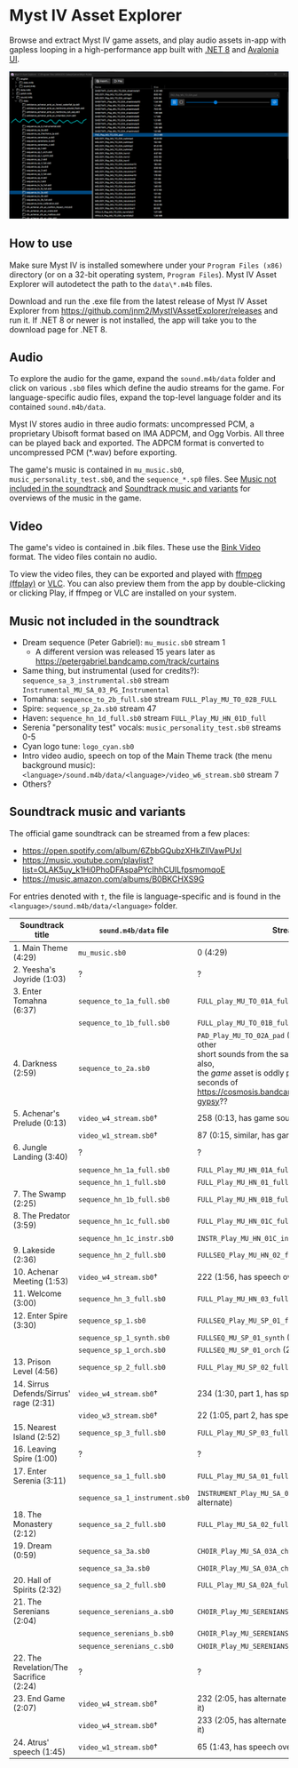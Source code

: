 # Myst IV Asset Explorer

Browse and extract Myst IV game assets, and play audio assets in-app with gapless looping in a high-performance app built with [.NET 8](https://dotnet.microsoft.com/en-us/) and [Avalonia UI](https://avaloniaui.net/).

![App screenshot showing in-app browsing panes and audio player](docs/images/screenshot.png)

## How to use

Make sure Myst IV is installed somewhere under your `Program Files (x86)` directory (or on a 32-bit operating system, `Program Files`). Myst IV Asset Explorer will autodetect the path to the `data\*.m4b` files.

Download and run the .exe file from the latest release of Myst IV Asset Explorer from <https://github.com/jnm2/MystIVAssetExplorer/releases> and run it. If .NET 8 or newer is not installed, the app will take you to the download page for .NET 8.

## Audio

To explore the audio for the game, expand the `sound.m4b/data` folder and click on various `.sb0` files which define the audio streams for the game. For language-specific audio files, expand the top-level language folder and its contained `sound.m4b/data`.

Myst IV stores audio in three audio formats: uncompressed PCM, a proprietary Ubisoft format based on IMA ADPCM, and Ogg Vorbis. All three can be played back and exported. The ADPCM format is converted to uncompressed PCM (*.wav) before exporting.

The game's music is contained in `mu_music.sb0`, `music_personality_test.sb0`, and the `sequence_*.sp0` files. See [Music not included in the soundtrack](#music-not-included-in-the-soundtrack) and [Soundtrack music and variants](#soundtrack-music-and-variants) for overviews of the music in the game.

## Video

The game's video is contained in .bik files. These use the [Bink Video](https://en.wikipedia.org/wiki/Bink_Video) format. The video files contain no audio.

To view the video files, they can be exported and played with [ffmpeg (ffplay)](https://ffmpeg.org/ffplay.html) or [VLC](https://www.videolan.org/vlc/). You can also preview them from the app by double-clicking or clicking Play, if ffmpeg or VLC are installed on your system.

## Music not included in the soundtrack

- Dream sequence (Peter Gabriel): `mu_music.sb0` stream 1
  - A different version was released 15 years later as <https://petergabriel.bandcamp.com/track/curtains>
- Same thing, but instrumental (used for credits?): `sequence_sa_3_instrumental.sb0` stream `Instrumental_MU_SA_03_PG_Instrumental`
- Tomahna: `sequence_to_2b_full.sb0` stream `FULL_Play_MU_TO_02B_FULL`
- Spire: `sequence_sp_2a.sb0` stream 47
- Haven: `sequence_hn_1d_full.sb0` stream `FULL_Play_MU_HN_01D_full`
- Serenia "personality test" vocals: `music_personality_test.sb0` streams 0-5
- Cyan logo tune: `logo_cyan.sb0`
- Intro video audio, speech on top of the Main Theme track (the menu background music): `<language>/sound.m4b/data/<language>/video_w6_stream.sb0` stream 7
- Others?

## Soundtrack music and variants

The official game soundtrack can be streamed from a few places:

- <https://open.spotify.com/album/6ZbbGQubzXHkZlIVawPUxl>
- <https://music.youtube.com/playlist?list=OLAK5uy_k1Hi0PhoDFAspaPYcIhhCUILfpsmomqoE>
- <https://music.amazon.com/albums/B0BKCHXS9G>

For entries denoted with `†`, the file is language-specific and is found in the `<language>/sound.m4b/data/<language>` folder.

| Soundtrack title                        | `sound.m4b/data` file          | Stream                                             |
|-----------------------------------------|--------------------------------|----------------------------------------------------|
| 1. Main Theme (4:29)                    | `mu_music.sb0`                 | 0 (4:29)                                           |
| 2. Yeesha's Joyride (1:03)              | ?                              | ?                                                  |
| 3. Enter Tomahna (6:37)                 | `sequence_to_1a_full.sb0`      | `FULL_play_MU_TO_01A_full` (3:13, part 1)          |
|                                         | `sequence_to_1b_full.sb0`      | `FULL_play_MU_TO_01B_full` (3:31, part 2)          |
| 4. Darkness (2:59)                      | `sequence_to_2a.sb0`           | `PAD_Play_MU_TO_02A_pad` (2:53), with dozens of other<br>short sounds from the same `.sb0` file overlaid—also,<br>the _game_ asset is oddly present in the first 25 seconds of<br><https://cosmosis.bandcamp.com/track/spanish-gypsy>?? |
| 5. Achenar's Prelude (0:13)             | `video_w4_stream.sb0`†         | 258 (0:13, has game sounds over it)                |
|                                         | `video_w1_stream.sb0`†         | 87 (0:15, similar, has game sounds over it)        |
| 6. Jungle Landing (3:40)                | ?                              | ?                                                  |
|                                         | `sequence_hn_1a_full.sb0`      | `FULL_Play_MU_HN_01A_full` (3:14, part 2)          |
|                                         | `sequence_hn_1_full.sb0`       | `FULL_Play_MU_HN_01_full` (3:08, part 2 alternate) |
| 7. The Swamp (2:25)                     | `sequence_hn_1b_full.sb0`      | `FULL_Play_MU_HN_01B_full` (3:38)                  |
| 8. The Predator (3:59)                  | `sequence_hn_1c_full.sb0`      | `FULL_Play_MU_HN_01C_full` (4:20)                  |
|                                         | `sequence_hn_1c_instr.sb0`     | `INSTR_Play_MU_HN_01C_instr` (4:17, alternate)     |
| 9. Lakeside (2:36)                      | `sequence_hn_2_full.sb0`       | `FULLSEQ_Play_MU_HN_02_full` (2:34)                |
| 10. Achenar Meeting (1:53)              | `video_w4_stream.sb0`†         | 222 (1:56, has speech over it)                     |
| 11. Welcome (3:00)                      | `sequence_hn_3_full.sb0`       | `FULL_Play_MU_HN_03_full` (2:57)                   |
| 12. Enter Spire (3:30)                  | `sequence_sp_1.sb0`            | `FULLSEQ_Play_MU_SP_01_full` (3:28)                |
|                                         | `sequence_sp_1_synth.sb0`      | `FULLSEQ_MU_SP_01_synth` (3:28, alternate)         |
|                                         | `sequence_sp_1_orch.sb0`       | `FULLSEQ_MU_SP_01_orch` (2:47, alternate)          |
| 13. Prison Level (4:56)                 | `sequence_sp_2_full.sb0`       | `FULL_Play_MU_SP_02_full` (4:54)                   |
| 14. Sirrus Defends/Sirrus' rage (2:31)  | `video_w4_stream.sb0`†         | 234 (1:30, part 1, has speech over it)             |
|                                         | `video_w3_stream.sb0`†         | 22 (1:05, part 2, has speech over it)              |
| 15. Nearest Island (2:52)               | `sequence_sp_3_full.sb0`       | `FULL_Play_MU_SP_03_full` (3:08)                   |
| 16. Leaving Spire (1:00)                | ?                              | ?                                                  |
| 17. Enter Serenia (3:11)                | `sequence_sa_1_full.sb0`       | `FULL_Play_MU_SA_01_full` (3:10)                   |
|                                         | `sequence_sa_1_instrument.sb0` | `INSTRUMENT_Play_MU_SA_01_instr` (3:10, alternate) |
| 18. The Monastery (2:12)                | `sequence_sa_2_full.sb0`       | `FULL_Play_MU_SA_02_full` (2:10)                   |
| 19. Dream (0:59)                        | `sequence_sa_3a.sb0`           | `CHOIR_Play_MU_SA_03A_choir1` (0:28, part 1)       |
|                                         | `sequence_sa_3a.sb0`           | `CHOIR_Play_MU_SA_03A_choir2` (0:40, part 2)       |
| 20. Hall of Spirits (2:32)              | `sequence_sa_2_full.sb0`       | `FULL_Play_MU_SA_02A_full` (2:30)                  |
| 21. The Serenians (2:04)                | `sequence_serenians_a.sb0`     | `CHOIR_Play_MU_SERENIANS_A` (0:46, part 1)         |
|                                         | `sequence_serenians_b.sb0`     | `CHOIR_Play_MU_SERENIANS_B` (0:47, part 2)         |
|                                         | `sequence_serenians_c.sb0`     | `CHOIR_Play_MU_SERENIANS_C` (0:44, part 3)         |
| 22. The Revelation/The Sacrifice (2:24) | ?                              | ?                                                  |
| 23. End Game (2:07)                     | `video_w4_stream.sb0`†         | 232 (2:05, has alternate ending 1 speech over it)  |
|                                         | `video_w4_stream.sb0`†         | 233 (2:05, has alternate ending 2 speech over it)  |
| 24. Atrus' speech (1:45)                | `video_w1_stream.sb0`†         | 65 (1:43, has speech over it)                      |
